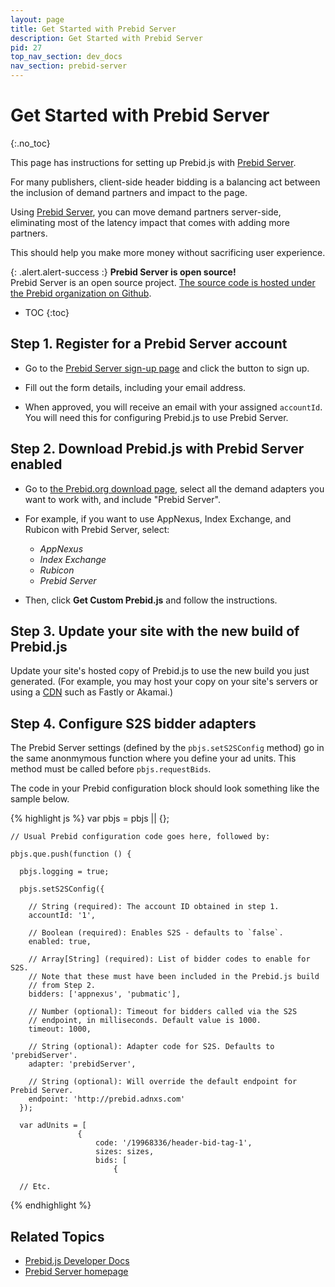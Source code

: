 ```yaml
---
layout: page
title: Get Started with Prebid Server
description: Get Started with Prebid Server
pid: 27
top_nav_section: dev_docs
nav_section: prebid-server
---
```


<div class="bs-docs-section" markdown="1">

# Get Started with Prebid Server
{:.no_toc}

This page has instructions for setting up Prebid.js with [Prebid Server](https://prebid.adnxs.com).

For many publishers, client-side header bidding is a balancing act between the inclusion of demand partners and impact to the page.

Using [Prebid Server](https://prebid.adnxs.com), you can move demand partners server-side, eliminating most of the latency impact that comes with adding more partners.

This should help you make more money without sacrificing user experience.

{: .alert.alert-success :}
**Prebid Server is open source!**  
Prebid Server is an open source project.  [The source code is hosted under the Prebid organization on Github](https://github.com/prebid/prebid-server).

* TOC
{:toc}

## Step 1. Register for a Prebid Server account

- Go to the [Prebid Server sign-up page](https://prebid.adnxs.com) and click the button to sign up.

- Fill out the form details, including your email address.

- When approved, you will receive an email with your assigned `accountId`. You will need this for configuring Prebid.js to use Prebid Server.

## Step 2. Download Prebid.js with Prebid Server enabled

- Go to [the Prebid.org download page]({{site.github.url}}/download.html), select all the demand adapters you want to work with, and include "Prebid Server".

- For example, if you want to use AppNexus, Index Exchange, and Rubicon with Prebid Server, select:
  - *AppNexus*
  - *Index Exchange*
  - *Rubicon*
  - *Prebid Server*

- Then, click **Get Custom Prebid.js** and follow the instructions.

## Step 3. Update your site with the new build of Prebid.js

Update your site's hosted copy of Prebid.js to use the new build you just generated.  (For example, you may host your copy on your site's servers or using a [CDN](https://en.wikipedia.org/wiki/Content_delivery_network) such as Fastly or Akamai.)

## Step 4. Configure S2S bidder adapters

The Prebid Server settings (defined by the `pbjs.setS2SConfig` method) go in the same anonmymous function where you define your ad units.  This method must be called before `pbjs.requestBids`.

The code in your Prebid configuration block should look something like the sample below.

{% highlight js %}
    var pbjs = pbjs || {};

    // Usual Prebid configuration code goes here, followed by:

    pbjs.que.push(function () {

      pbjs.logging = true;

      pbjs.setS2SConfig({

        // String (required): The account ID obtained in step 1.
        accountId: '1',

        // Boolean (required): Enables S2S - defaults to `false`.
        enabled: true,

        // Array[String] (required): List of bidder codes to enable for S2S.
        // Note that these must have been included in the Prebid.js build
        // from Step 2.
        bidders: ['appnexus', 'pubmatic'],

        // Number (optional): Timeout for bidders called via the S2S
        // endpoint, in milliseconds. Default value is 1000.
        timeout: 1000,

        // String (optional): Adapter code for S2S. Defaults to 'prebidServer'.
        adapter: 'prebidServer',

        // String (optional): Will override the default endpoint for Prebid Server.
        endpoint: 'http://prebid.adnxs.com'
      });

      var adUnits = [
                   {
                       code: '/19968336/header-bid-tag-1',
                       sizes: sizes,
                       bids: [
                           {

      // Etc.

{% endhighlight %}

## Related Topics

+ [Prebid.js Developer Docs]({{site.github.url}}/dev-docs/getting-started.html)
+ [Prebid Server homepage](https://prebid.adnxs.com/)

</div>
